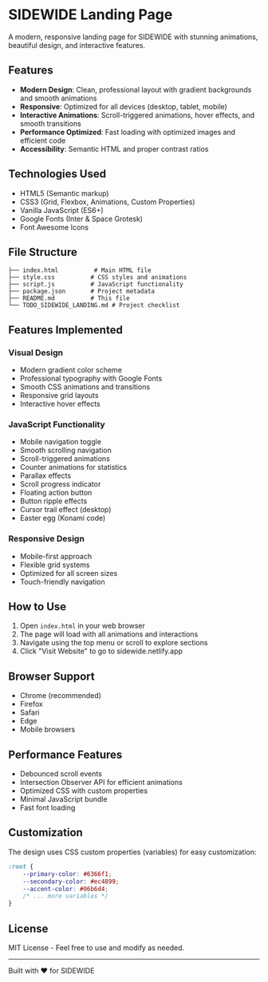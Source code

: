 # SIDEWIDE Landing Page

A modern, responsive landing page for SIDEWIDE with stunning animations, beautiful design, and interactive features.

## Features

- **Modern Design**: Clean, professional layout with gradient backgrounds and smooth animations
- **Responsive**: Optimized for all devices (desktop, tablet, mobile)
- **Interactive Animations**: Scroll-triggered animations, hover effects, and smooth transitions
- **Performance Optimized**: Fast loading with optimized images and efficient code
- **Accessibility**: Semantic HTML and proper contrast ratios

## Technologies Used

- HTML5 (Semantic markup)
- CSS3 (Grid, Flexbox, Animations, Custom Properties)
- Vanilla JavaScript (ES6+)
- Google Fonts (Inter & Space Grotesk)
- Font Awesome Icons

## File Structure

```
├── index.html          # Main HTML file
├── style.css          # CSS styles and animations
├── script.js          # JavaScript functionality
├── package.json       # Project metadata
├── README.md          # This file
└── TODO_SIDEWIDE_LANDING.md # Project checklist
```

## Features Implemented

### Visual Design
- Modern gradient color scheme
- Professional typography with Google Fonts
- Smooth CSS animations and transitions
- Responsive grid layouts
- Interactive hover effects

### JavaScript Functionality
- Mobile navigation toggle
- Smooth scrolling navigation
- Scroll-triggered animations
- Counter animations for statistics
- Parallax effects
- Scroll progress indicator
- Floating action button
- Button ripple effects
- Cursor trail effect (desktop)
- Easter egg (Konami code)

### Responsive Design
- Mobile-first approach
- Flexible grid systems
- Optimized for all screen sizes
- Touch-friendly navigation

## How to Use

1. Open `index.html` in your web browser
2. The page will load with all animations and interactions
3. Navigate using the top menu or scroll to explore sections
4. Click "Visit Website" to go to sidewide.netlify.app

## Browser Support

- Chrome (recommended)
- Firefox
- Safari
- Edge
- Mobile browsers

## Performance Features

- Debounced scroll events
- Intersection Observer API for efficient animations
- Optimized CSS with custom properties
- Minimal JavaScript bundle
- Fast font loading

## Customization

The design uses CSS custom properties (variables) for easy customization:

```css
:root {
    --primary-color: #6366f1;
    --secondary-color: #ec4899;
    --accent-color: #06b6d4;
    /* ... more variables */
}
```

## License

MIT License - Feel free to use and modify as needed.

---

Built with ❤️ for SIDEWIDE
